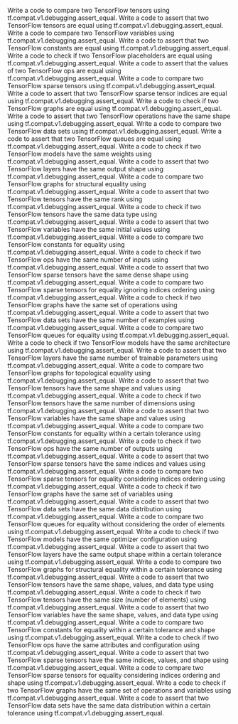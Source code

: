 Write a code to compare two TensorFlow tensors using tf.compat.v1.debugging.assert_equal.
Write a code to assert that two TensorFlow tensors are equal using tf.compat.v1.debugging.assert_equal.
Write a code to compare two TensorFlow variables using tf.compat.v1.debugging.assert_equal.
Write a code to assert that two TensorFlow constants are equal using tf.compat.v1.debugging.assert_equal.
Write a code to check if two TensorFlow placeholders are equal using tf.compat.v1.debugging.assert_equal.
Write a code to assert that the values of two TensorFlow ops are equal using tf.compat.v1.debugging.assert_equal.
Write a code to compare two TensorFlow sparse tensors using tf.compat.v1.debugging.assert_equal.
Write a code to assert that two TensorFlow sparse tensor indices are equal using tf.compat.v1.debugging.assert_equal.
Write a code to check if two TensorFlow graphs are equal using tf.compat.v1.debugging.assert_equal.
Write a code to assert that two TensorFlow operations have the same shape using tf.compat.v1.debugging.assert_equal.
Write a code to compare two TensorFlow data sets using tf.compat.v1.debugging.assert_equal.
Write a code to assert that two TensorFlow queues are equal using tf.compat.v1.debugging.assert_equal.
Write a code to check if two TensorFlow models have the same weights using tf.compat.v1.debugging.assert_equal.
Write a code to assert that two TensorFlow layers have the same output shape using tf.compat.v1.debugging.assert_equal.
Write a code to compare two TensorFlow graphs for structural equality using tf.compat.v1.debugging.assert_equal.
Write a code to assert that two TensorFlow tensors have the same rank using tf.compat.v1.debugging.assert_equal.
Write a code to check if two TensorFlow tensors have the same data type using tf.compat.v1.debugging.assert_equal.
Write a code to assert that two TensorFlow variables have the same initial values using tf.compat.v1.debugging.assert_equal.
Write a code to compare two TensorFlow constants for equality using tf.compat.v1.debugging.assert_equal.
Write a code to check if two TensorFlow ops have the same number of inputs using tf.compat.v1.debugging.assert_equal.
Write a code to assert that two TensorFlow sparse tensors have the same dense shape using tf.compat.v1.debugging.assert_equal.
Write a code to compare two TensorFlow sparse tensors for equality ignoring indices ordering using tf.compat.v1.debugging.assert_equal.
Write a code to check if two TensorFlow graphs have the same set of operations using tf.compat.v1.debugging.assert_equal.
Write a code to assert that two TensorFlow data sets have the same number of examples using tf.compat.v1.debugging.assert_equal.
Write a code to compare two TensorFlow queues for equality using tf.compat.v1.debugging.assert_equal.
Write a code to check if two TensorFlow models have the same architecture using tf.compat.v1.debugging.assert_equal.
Write a code to assert that two TensorFlow layers have the same number of trainable parameters using tf.compat.v1.debugging.assert_equal.
Write a code to compare two TensorFlow graphs for topological equality using tf.compat.v1.debugging.assert_equal.
Write a code to assert that two TensorFlow tensors have the same shape and values using tf.compat.v1.debugging.assert_equal.
Write a code to check if two TensorFlow tensors have the same number of dimensions using tf.compat.v1.debugging.assert_equal.
Write a code to assert that two TensorFlow variables have the same shape and values using tf.compat.v1.debugging.assert_equal.
Write a code to compare two TensorFlow constants for equality within a certain tolerance using tf.compat.v1.debugging.assert_equal.
Write a code to check if two TensorFlow ops have the same number of outputs using tf.compat.v1.debugging.assert_equal.
Write a code to assert that two TensorFlow sparse tensors have the same indices and values using tf.compat.v1.debugging.assert_equal.
Write a code to compare two TensorFlow sparse tensors for equality considering indices ordering using tf.compat.v1.debugging.assert_equal.
Write a code to check if two TensorFlow graphs have the same set of variables using tf.compat.v1.debugging.assert_equal.
Write a code to assert that two TensorFlow data sets have the same data distribution using tf.compat.v1.debugging.assert_equal.
Write a code to compare two TensorFlow queues for equality without considering the order of elements using tf.compat.v1.debugging.assert_equal.
Write a code to check if two TensorFlow models have the same optimizer configuration using tf.compat.v1.debugging.assert_equal.
Write a code to assert that two TensorFlow layers have the same output shape within a certain tolerance using tf.compat.v1.debugging.assert_equal.
Write a code to compare two TensorFlow graphs for structural equality within a certain tolerance using tf.compat.v1.debugging.assert_equal.
Write a code to assert that two TensorFlow tensors have the same shape, values, and data type using tf.compat.v1.debugging.assert_equal.
Write a code to check if two TensorFlow tensors have the same size (number of elements) using tf.compat.v1.debugging.assert_equal.
Write a code to assert that two TensorFlow variables have the same shape, values, and data type using tf.compat.v1.debugging.assert_equal.
Write a code to compare two TensorFlow constants for equality within a certain tolerance and shape using tf.compat.v1.debugging.assert_equal.
Write a code to check if two TensorFlow ops have the same attributes and configuration using tf.compat.v1.debugging.assert_equal.
Write a code to assert that two TensorFlow sparse tensors have the same indices, values, and shape using tf.compat.v1.debugging.assert_equal.
Write a code to compare two TensorFlow sparse tensors for equality considering indices ordering and shape using tf.compat.v1.debugging.assert_equal.
Write a code to check if two TensorFlow graphs have the same set of operations and variables using tf.compat.v1.debugging.assert_equal.
Write a code to assert that two TensorFlow data sets have the same data distribution within a certain tolerance using tf.compat.v1.debugging.assert_equal.